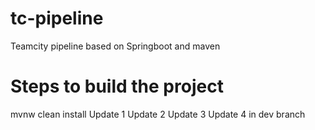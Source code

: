 # tc-pipeline
Teamcity pipeline based on Springboot and maven

# Steps to build the project
mvnw clean install
Update 1
Update 2
Update 3
Update 4 in dev branch

